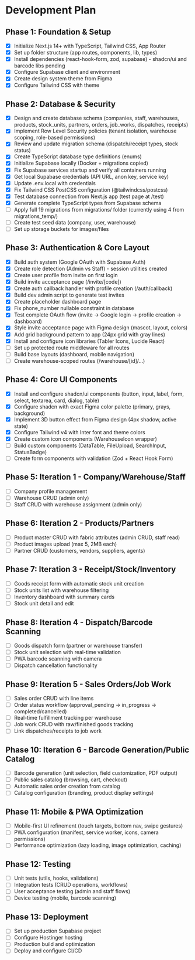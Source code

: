 # Development Plan

## Phase 1: Foundation & Setup
- [x] Initialize Next.js 14+ with TypeScript, Tailwind CSS, App Router
- [x] Set up folder structure (app routes, components, lib, types)
- [x] Install dependencies (react-hook-form, zod, supabase) - shadcn/ui and barcode libs pending
- [x] Configure Supabase client and environment
- [x] Create design system theme from Figma
- [x] Configure Tailwind CSS with theme

## Phase 2: Database & Security
- [x] Design and create database schema (companies, staff, warehouses, products, stock_units, partners, orders, job_works, dispatches, receipts)
- [x] Implement Row Level Security policies (tenant isolation, warehouse scoping, role-based permissions)
- [x] Review and update migration schema (dispatch/receipt types, stock status)
- [x] Create TypeScript database type definitions (enums)
- [x] Initialize Supabase locally (Docker + migrations copied)
- [x] Fix Supabase services startup and verify all containers running
- [x] Get local Supabase credentials (API URL, anon key, service key)
- [x] Update .env.local with credentials
- [x] Fix Tailwind CSS PostCSS configuration (@tailwindcss/postcss)
- [x] Test database connection from Next.js app (test page at /test)
- [x] Generate complete TypeScript types from Supabase schema
- [ ] Apply full 19 migrations from migrations/ folder (currently using 4 from migrations_temp/)
- [ ] Create test seed data (company, user, warehouse)
- [ ] Set up storage buckets for images/files

## Phase 3: Authentication & Core Layout
- [x] Build auth system (Google OAuth with Supabase Auth)
- [x] Create role detection (Admin vs Staff) - session utilities created
- [x] Create user profile from invite on first login
- [x] Build invite acceptance page (/invite/[code])
- [x] Create auth callback handler with profile creation (/auth/callback)
- [x] Build dev admin script to generate test invites
- [x] Create placeholder dashboard page
- [x] Fix phone_number nullable constraint in database
- [x] Test complete OAuth flow (invite → Google login → profile creation → dashboard)
- [x] Style invite acceptance page with Figma design (mascot, layout, colors)
- [x] Add grid background pattern to app (24px grid with gray lines)
- [x] Install and configure icon libraries (Tabler Icons, Lucide React)
- [ ] Set up protected route middleware for all routes
- [ ] Build base layouts (dashboard, mobile navigation)
- [ ] Create warehouse-scoped routes (/warehouse/[id]/...)

## Phase 4: Core UI Components
- [x] Install and configure shadcn/ui components (button, input, label, form, select, textarea, card, dialog, table)
- [x] Configure shadcn with exact Figma color palette (primary, grays, background)
- [x] Implement 3D button effect from Figma design (4px shadow, active state)
- [x] Configure Tailwind v4 with Inter font and theme colors
- [x] Create custom icon components (WarehouseIcon wrapper)
- [ ] Build custom components (DataTable, FileUpload, SearchInput, StatusBadge)
- [ ] Create form components with validation (Zod + React Hook Form)

## Phase 5: Iteration 1 - Company/Warehouse/Staff
- [ ] Company profile management
- [ ] Warehouse CRUD (admin only)
- [ ] Staff CRUD with warehouse assignment (admin only)

## Phase 6: Iteration 2 - Products/Partners
- [ ] Product master CRUD with fabric attributes (admin CRUD, staff read)
- [ ] Product images upload (max 5, 2MB each)
- [ ] Partner CRUD (customers, vendors, suppliers, agents)

## Phase 7: Iteration 3 - Receipt/Stock/Inventory
- [ ] Goods receipt form with automatic stock unit creation
- [ ] Stock units list with warehouse filtering
- [ ] Inventory dashboard with summary cards
- [ ] Stock unit detail and edit

## Phase 8: Iteration 4 - Dispatch/Barcode Scanning
- [ ] Goods dispatch form (partner or warehouse transfer)
- [ ] Stock unit selection with real-time validation
- [ ] PWA barcode scanning with camera
- [ ] Dispatch cancellation functionality

## Phase 9: Iteration 5 - Sales Orders/Job Work
- [ ] Sales order CRUD with line items
- [ ] Order status workflow (approval_pending → in_progress → completed/cancelled)
- [ ] Real-time fulfillment tracking per warehouse
- [ ] Job work CRUD with raw/finished goods tracking
- [ ] Link dispatches/receipts to job work

## Phase 10: Iteration 6 - Barcode Generation/Public Catalog
- [ ] Barcode generation (unit selection, field customization, PDF output)
- [ ] Public sales catalog (browsing, cart, checkout)
- [ ] Automatic sales order creation from catalog
- [ ] Catalog configuration (branding, product display settings)

## Phase 11: Mobile & PWA Optimization
- [ ] Mobile-first UI refinement (touch targets, bottom nav, swipe gestures)
- [ ] PWA configuration (manifest, service worker, icons, camera permissions)
- [ ] Performance optimization (lazy loading, image optimization, caching)

## Phase 12: Testing
- [ ] Unit tests (utils, hooks, validations)
- [ ] Integration tests (CRUD operations, workflows)
- [ ] User acceptance testing (admin and staff flows)
- [ ] Device testing (mobile, barcode scanning)

## Phase 13: Deployment
- [ ] Set up production Supabase project
- [ ] Configure Hostinger hosting
- [ ] Production build and optimization
- [ ] Deploy and configure CI/CD
